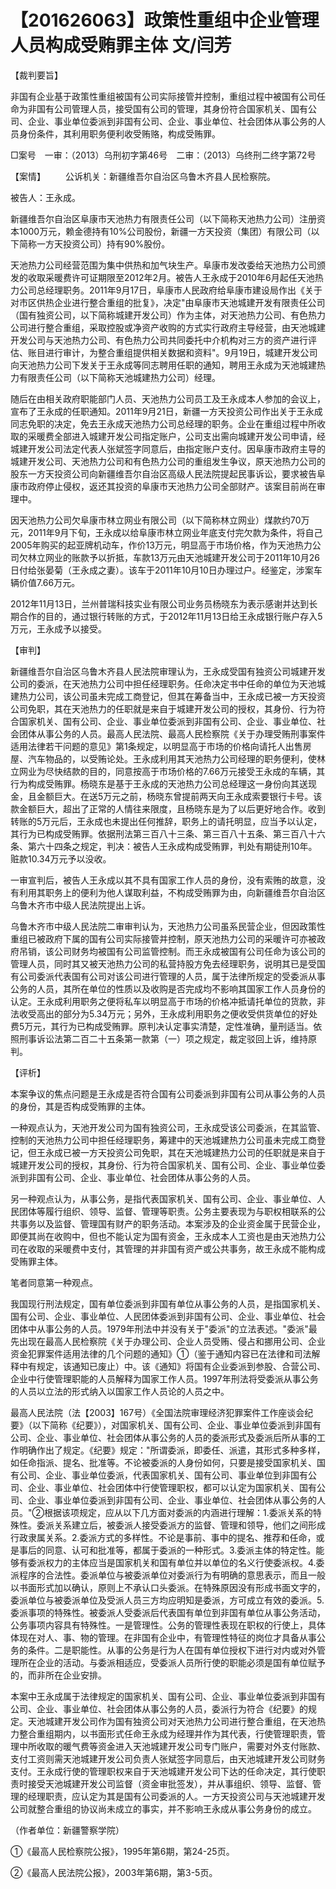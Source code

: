 # 【201626063】政策性重组中企业管理人员构成受贿罪主体 文/闫芳

【裁判要旨】

非国有企业基于政策性重组被国有公司实际接管并控制，重组过程中被国有公司任命为非国有公司管理人员，接受国有公司的管理，其身份符合国家机关、国有公司、企业、事业单位委派到非国有公司、企业、事业单位、社会团体从事公务的人员身份条件，其利用职务便利收受贿赂，构成受贿罪。

□案号　一审：（2013）乌刑初字第46号　二审：（2013）乌终刑二终字第72号

【案情】 　　公诉机关：新疆维吾尔自治区乌鲁木齐县人民检察院。

被告人：王永成。

新疆维吾尔自治区阜康市天池热力有限责任公司（以下简称天池热力公司）注册资本1000万元，赖金德持有10%公司股份，新疆一方天投资（集团）有限公司（以下简称一方天投资公司）持有90%股份。

天池热力公司经营范围为集中供热和加气块生产。阜康市发改委给天池热力公司颁发的收取采暖费许可证期限至2012年2月。被告人王永成于2010年6月起任天池热力公司总经理职务。2011年9月17日，阜康市人民政府给阜康市建设局作出《关于对市区供热企业进行整合重组的批复》，决定"由阜康市天池城建开发有限责任公司（国有独资公司，以下简称城建开发公司）作为主体，对天池热力公司、有色热力公司进行整合重组，采取控股或净资产收购的方式实行政府主导经营，由天池城建开发公司与天池热力公司、有色热力公司共同委托中介机构对三方的资产进行评估、账目进行审计，为整合重组提供相关数据和资料"。9月19日，城建开发公司向天池热力公司下发关于王永成等同志聘用任职的通知，聘用王永成为天池城建热力有限责任公司（以下简称天池城建热力公司）经理。

随后在由相关政府职能部门人员、天池热力公司员工及王永成本人参加的会议上，宣布了王永成的任职通知。2011年9月21日，新疆一方天投资公司作出关于王永成同志免职的决定，免去王永成天池热力公司总经理的职务。企业在重组过程中所收取的采暖费全部进入城建开发公司指定账户，公司支出需向城建开发公司申请，经城建开发公司法定代表人张斌签字同意后，由指定账户支付。因阜康市政府主导的城建开发公司、天池热力公司和有色热力公司的重组发生争议，原天池热力公司的股东一方天投资公司向新疆维吾尔自治区高级人民法院提起民事诉讼，要求被告阜康市政府停止侵权，返还其投资的阜康市天池热力公司全部财产。该案目前尚在审理中。

因天池热力公司欠阜康市林立网业有限公司（以下简称林立网业）煤款约70万元，2011年9月下旬，王永成以给阜康市林立网业年底支付完欠款为条件，将自己2005年购买的起亚牌机动车，作价13万元，明显高于市场价格，作为天池热力公司欠林立网业的账款予以折抵，车款13万元由天池城建开发公司于2011年10月26日付给张晏菊（王永成之妻）。该车于2011年10月10日办理过户。经鉴定，涉案车辆价值7.66万元。

2012年11月13日，兰州普瑞科技实业有限公司业务员杨晓东为表示感谢并达到长期合作的目的，通过银行转账的方式，于2012年11月13日给王永成银行账户存入5万元，王永成予以接受。

【审判】

新疆维吾尔自治区乌鲁木齐县人民法院审理认为，王永成受国有独资公司城建开发公司的委派，在天池热力公司中担任经理职务。任命决定书中任命的单位为天池城建热力公司，该公司虽未完成工商登记，但其在筹备当中，王永成已被一方天投资公司免职，其在天池热力的任职就是来自于城建开发公司的授权，其身份、行为符合国家机关、国有公司、企业、事业单位委派到非国有公司、企业、事业单位、社会团体从事公务的人员。最高人民法院、最高人民检察院《关于办理受贿刑事案件适用法律若干问题的意见》第1条规定，以明显高于市场的价格向请托人出售房屋、汽车物品的，以受贿论处。王永成利用其天池热力公司经理的职务便利，使林立网业为尽快结款的目的，同意按高于市场价格的7.66万元接受王永成的车辆，其行为构成受贿罪。杨晓东是基于王永成的天池热力公司总经理这一身份向其送现金，且金额巨大。在送5万元之前，杨晓东曾提前两天向王永成索要银行卡号。该款金额巨大，超出了正常的人情往来限度，且杨晓东是为了以后更好地合作。收到转账的5万元后，王永成也未提出任何推辞，职务上的请托明显，应当予以认定，其行为已构成受贿罪。依据刑法第三百八十三条、第三百八十五条、第三百八十六条、第六十四条之规定，判决：被告人王永成构成受贿罪，判处有期徒刑10年。赃款10.34万元予以没收。

一审宣判后，被告人王永成以其不具有国家工作人员的身份，没有索贿的故意，没有利用其职务上的便利为他人谋取利益，不构成受贿罪为由，向新疆维吾尔自治区乌鲁木齐市中级人民法院提出上诉。

乌鲁木齐市中级人民法院二审审判认为，天池热力公司虽系民营企业，但因政策性重组已被政府下属的国有公司实际接管并控制，原天池热力公司的采暖许可亦被政府吊销，该公司财务均被国有公司监管控制。而王永成被国有公司任命为该公司的管理人员，同时其又被天池热力公司的私营持股方免去经理职务，说明其已是受国有公司委派代表国有公司对该公司进行管理的人员，属于法律所规定的受委派从事公务的人员，其所在单位的性质以及收购是否完成均不影响其国家工作人员身份的认定。王永成利用职务之便将私车以明显高于市场的价格冲抵请托单位的货款，非法收受高出的部分为5.34万元；另外，王永成利用职务之便收受供货单位的好处费5万元，其行为已构成受贿罪。原判决认定事实清楚，定性准确，量刑适当。依照刑事诉讼法第二百二十五条第一款第（一）项之规定，裁定驳回上诉，维持原判。

【评析】

本案争议的焦点问题是王永成是否符合国有公司委派到非国有公司从事公务的人员的身份，其是否构成受贿罪的主体。

一种观点认为，天池开发公司为国有独资公司，王永成受该公司委派，在其监管、控制的天池热力公司中担任经理职务，筹建中的天池城建热力公司虽未完成工商登记，但王永成已被一方天投资公司免职，其在天池城建热力公司的任职就是来自于城建开发公司的授权，其身份、行为符合国家机关、国有公司、企业、事业单位委派到非国有公司、企业、事业单位、社会团体从事公务的人员。

另一种观点认为，从事公务，是指代表国家机关、国有公司、企业、事业单位、人民团体等履行组织、领导、监督、管理等职责。公务主要表现为与职权相联系的公共事务以及监督、管理国有财产的职务活动。本案涉及的企业资金属于民营企业，即便其尚在收购中，但也不能认定为国有资金，王永成本人工资也是由天池热力公司在收取的采暖费中支付，其管理的并非国有资产或公共事务，故王永成不能构成受贿罪主体。

笔者同意第一种观点。

我国现行刑法规定，国有单位委派到非国有单位从事公务的人员，是指国家机关、国有公司、企业、事业单位、人民团体委派到非国有公司、企业、事业单位、社会团体中从事公务的人员。1979年刑法中并没有关于"委派"的立法表述。"委派"最先出现在最高人民检察院《关于办理公司、企业人员受贿、侵占和挪用公司、企业资金犯罪案件适用法律的几个问题的通知》①（鉴于通知内容已在法律和司法解释中有规定，该通知已废止）中。该《通知》将国有企业委派到参股、合营公司、企业中行使管理职能的人员解释为国家工作人员。1997年刑法将受委派从事公务的人员以立法的形式纳入以国家工作人员论的人员之中。

最高人民法院（法【2003】167号）《全国法院审理经济犯罪案件工作座谈会纪要》（以下简称《纪要》），对国家机关、国有公司、企业、事业单位委派到非国有公司、企业、事业单位、社会团体从事公务的人员的委派形式及委派后所从事的工作明确作出了规定。《纪要》规定："所谓委派，即委任、派遣，其形式多种多样，如任命指派、提名、批准等。不论被委派的人身份如何，只要是接受国家机关、国有公司、企业、事业单位委派，代表国家机关、国有公司、事业单位到非国有公司、企业、事业单位、社会团体中行使管理职权，都可以认定为国家机关、国有公司、企业、事业单位委派到非国有公司、企业、事业单位、社会团体从事公务的人员。"②根据该项规定，应从以下几方面对委派的内涵进行理解：1.委派关系的特殊性。委派关系建立后，被委派人接受委派方的监督、管理和领导，他们之间形成行政隶属关系。2.委派方式的多样性。不论是事前、事中的提名、推荐和任命，或是事后的同意、认可和批准等，都属于委派的一种形式。3.委派主体的特定性。能够有委派权力的主体应当是国家机关和国有单位并以单位的名义行使委派权。4.委派程序的合法性。委派单位与被委派单位对委派行为有明确的意思表示，而且一般以书面形式加以确认，原则上不承认口头委派。在特殊原因没有形成书面文字的，委派单位与被委派单位及受派人员三方均应明知是委派，方可成立有效的委派。5.委派事项的特殊性。被委派人受委派后代表国有单位到非国有单位从事公务活动，公务事项内容具有特殊性。一是管理性。公务的管理性表现在职权的行使上，具体体现在对人、事、物的管理。在非国有企业中，有管理性特征的岗位才具备从事公务的条件。二是职能性。从事的公务是行为人在国有单位授权下进行对内或对外管理所在企业的活动。与委派相适应，受委派人员所行使的职能必须是国有单位赋予的，而非所在企业安排。

本案中王永成属于法律规定的国家机关、国有公司、企业、事业单位委派到非国有公司、企业、事业单位、社会团体从事公务的人员，委派行为符合《纪要》的规定。天池城建开发公司作为国有独资公司对天池热力公司进行整合重组，在天池热力整合重组期内，以书面形式任命王永成为经理并作为其代表，行使管理职责，管理中所收取的暖气费等资金进入天池城建开发公司专门账户，需要对外支付账款、支付工资则需天池城建开发公司负责人张斌签字同意后，由天池城建开发公司财务支付。王永成行使的管理职权来自于天池城建开发公司下达的任命决定，其行使职责时接受天池城建开发公司监督（资金审批签发），并从事组织、领导、监督、管理的经理职责，应认定为其是国有公司委派的人。一方天投资公司与天池城建开发公司就整合重组的协议尚未成立的事实，并不影响王永成从事公务身份的成立。

（作者单位：新疆警察学院）

①《最高人民检察院公报》，1995年第6期，第24-25页。

②《最高人民法院公报》，2003年第6期，第3-5页。